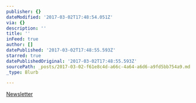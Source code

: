 ```yaml
---
publisher: {}
dateModified: '2017-03-02T17:48:54.051Z'
via: {}
description: ''
title: ''
inFeed: true
author: []
datePublished: '2017-03-02T17:48:55.593Z'
starred: true
datePublishedOriginal: '2017-03-02T17:48:55.593Z'
sourcePath: _posts/2017-03-02-f61e8c4d-a66c-4a64-a6d6-a9fd5bb754a9.md
_type: Blurb

---
```

[Newsletter][0]

[0]: https://landing.mailerlite.com/we.forms/landing/d7p1c9